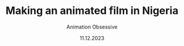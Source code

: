 ---
title: Making an animated film in Nigeria
url: https://animationobsessive.substack.com/p/time-and-space-the-miyazaki-way?open=false#%C2%A7making-an-animated-film-in-nigeria
author: Animation Obsessive
# This format for the date is really important "DD.MM.YY"
date: 11.12.2023
imageUrl: "./images/hanky-panky/coverImage.webp"
external: true
originalHost: Animation Obsessive
---